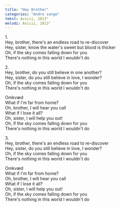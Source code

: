 ```yaml
---
title: "Hey Brother"
categories: "Andre sange"
tekst: Avicii, 2013"
melodi: Avicii, 2013"
---
```

1.<br>
Hey, brother, there's an endless road to re-discover<br>
Hey, sister, know the water's sweet but blood is thicker<br>
Oh, if the sky comes falling down for you<br>
There's nothing in this world I wouldn't do<br>

2.<br>
Hey, brother, do you still believe in one another?<br>
Hey, sister, do you still believe in love, I wonder?<br>
Oh, if the sky comes falling down for you<br>
There's nothing in this world I wouldn't do<br>

Omkvæd<br>
What if I'm far from home?<br>
Oh, brother, I will hear you call<br>
What if I lose it all?<br>
Oh, sister, I will help you out!<br>
Oh, if the sky comes falling down for you<br>
There's nothing in this world I wouldn't do<br>

3.<br>
Hey, brother, there's an endless road to re-discover<br>
Hey, sister, do you still believe in love, I wonder?<br>
Oh, if the sky comes falling down for you<br>
There's nothing in this world I wouldn't do<br>

Omkvæd<br>
What if I'm far from home?<br>
Oh, brother, I will hear you call<br>
What if I lose it all?<br>
Oh, sister, I will help you out!<br>
Oh, if the sky comes falling down for you<br>
There's nothing in this world I wouldn't do<br>
